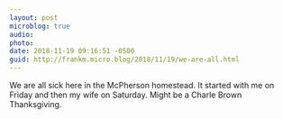 ```yaml
---
layout: post
microblog: true
audio: 
photo: 
date: 2018-11-19 09:16:51 -0500
guid: http://frankm.micro.blog/2018/11/19/we-are-all.html
---
```

We are all sick here in the McPherson homestead. It started with me on Friday and then my wife on Saturday. Might be a Charle Brown Thanksgiving. 
